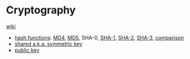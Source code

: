 # Cryptography

[wiki](https://en.wikipedia.org/wiki/Cryptography)

* [hash functions](https://en.wikipedia.org/wiki/Cryptography#Cryptographic_hash_functions):
[MD4](https://en.wikipedia.org/wiki/MD4),
[MD5](https://en.wikipedia.org/wiki/MD5),
SHA-0,  [SHA-1](https://en.wikipedia.org/wiki/SHA-1),
[SHA-2](https://en.wikipedia.org/wiki/SHA-2),
[SHA-3](https://en.wikipedia.org/wiki/SHA-3),
[comparison](https://en.wikipedia.org/wiki/SHA-3#Comparison_of_SHA_functions)
* [shared a.k.a. symmetric key](https://en.wikipedia.org/wiki/Cryptography#Symmetric-key_cryptography)
* [public key](https://en.wikipedia.org/wiki/Cryptography#Public-key_cryptography)
